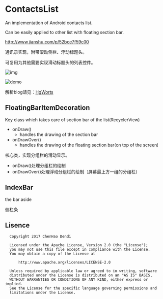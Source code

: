 # ContactsList
An implementation of Android contacts list.

Can be easily applied to other list with floating section bar.

http://www.jianshu.com/p/52bce7f59c00

通讯录实现，附带滚动侧栏、浮动标题头。

可复用为其他需要实现滑动标题头的列表控件。

![img](https://github.com/hgDendi/ContactsList/blob/master/img/ContactsListDemo.gif)

![demo](https://github.com/hgDendi/ContactsList/blob/master/img/ContactsListDemo2.gif)

解析blog请见：[HgWorts](http://www.hgworts.tech/android/2017/01/04/Android%E9%80%9A%E8%AE%AF%E5%BD%95%E5%AE%9E%E7%8E%B0)

## FloatingBarItemDecoration

Key class which takes care of section bar of the list(RecyclerView)

- onDraw() 
  - handles the drawing of the section bar
- onDrawOver()
  - handles the drawing of the floating section bar(on top of the screen)

核心类，实现分组栏的滑动显示。

* onDraw()处理分组栏的绘制
* onDrawOver()处理浮动分组栏的绘制（屏幕最上方一组的分组栏）

## IndexBar

the bar aside

侧栏条

## Lisence

```
  Copyright 2017 ChenHao Dendi
 
  Licensed under the Apache License, Version 2.0 (the "License");
  you may not use this file except in compliance with the License.
  You may obtain a copy of the License at
 
      http://www.apache.org/licenses/LICENSE-2.0
 
  Unless required by applicable law or agreed to in writing, software
  distributed under the License is distributed on an "AS IS" BASIS,
  WITHOUT WARRANTIES OR CONDITIONS OF ANY KIND, either express or implied.
  See the License for the specific language governing permissions and
  limitations under the License.
```
